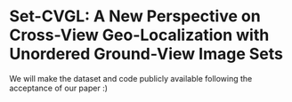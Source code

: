 # Set-CVGL: A New Perspective on Cross-View Geo-Localization with Unordered Ground-View Image Sets
We will make the dataset and code publicly available following the acceptance of our paper :)
